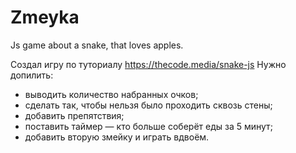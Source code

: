 # Zmeyka
Js game about a snake, that loves apples.

Создал игру по туториалу https://thecode.media/snake-js
Нужно допилить: 
- выводить количество набранных очков;
- сделать так, чтобы нельзя было проходить сквозь стены;
- добавить препятствия;
- поставить таймер — кто больше соберёт еды за 5 минут;
- добавить вторую змейку и играть вдвоём.
